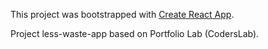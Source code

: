 This project was bootstrapped with [Create React App](https://github.com/facebook/create-react-app).

Project less-waste-app based on Portfolio Lab (CodersLab).